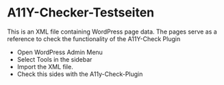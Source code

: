 # A11Y-Checker-Testseiten
This is an XML file containing WordPress page data. The pages serve as a reference to check the functionality of the A11Y-Check Plugin

- Open WordPress Admin Menu
- Select Tools in the sidebar
- Import the XML file.
- Check this sides with the A11y-Check-Plugin


